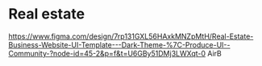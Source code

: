 # Real estate
https://www.figma.com/design/7rp131GXL56HAxkMNZpMtH/Real-Estate-Business-Website-UI-Template---Dark-Theme-%7C-Produce-UI--Community-?node-id=45-2&p=f&t=U6GBy51DMj3LWXqt-0  AirB
